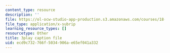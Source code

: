 ```yaml
---
content_type: resource
description: ''
file: https://ol-ocw-studio-app-production.s3.amazonaws.com/courses/18-03sc-differential-equations-fall-2011/ecd9c732766f5034906ae65ef041a332_zmzyW1rP-hk.vtt
file_type: application/x-subrip
learning_resource_types: []
resourcetype: Other
title: 3play caption file
uid: ecd9c732-766f-5034-906a-e65ef041a332
---
```

